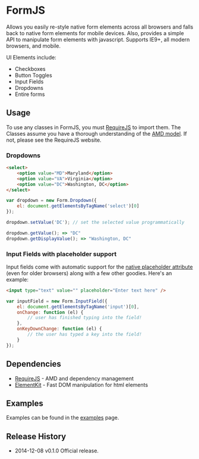 # FormJS

Allows you easily re-style native form elements across all browsers and falls back to native form elements for mobile devices.
Also, provides a simple API to manipulate form elements with javascript. Supports IE9+, all modern browsers, and mobile.

UI Elements include:

 * Checkboxes
 * Button Toggles
 * Input Fields
 * Dropdowns
 * Entire forms

## Usage

To use any classes in FormJS, you must [RequireJS](http://requirejs.org/) to import them. The Classes assume you have a thorough understanding of the [AMD model](https://github.com/amdjs/amdjs-api/wiki/AMD). If not, please see the RequireJS website.

### Dropdowns

```html
<select>
    <option value="MD">Maryland</option>
    <option value="VA">Virginia</option>
    <option value="DC">Washington, DC</option>
</select>
```

```javascript
var dropdown = new Form.Dropdown({
    el: document.getElementsByTagName('select')[0]
});

dropdown.setValue('DC'); // set the selected value programmatically

dropdown.getValue(); => "DC"
dropdown.getDisplayValue(); => "Washington, DC"
```

### Input Fields with placeholder support

Input fields come with automatic support for the [native placeholder attribute](https://developer.mozilla.org/en-US/docs/Web/HTML/Element/Input#attr-placeholder) (even for older browsers) along with a few other goodies. Here's an example:

```html
<input type="text" value="" placeholder="Enter text here" />
```

```javascript
var inputField = new Form.InputField({
    el: document.getElementsByTagName('input')[0],
    onChange: function (el) {
        // user has finished typing into the field!
    },
    onKeyDownChange: function (el) {
        // the user has typed a key into the field!
    }
});
```


## Dependencies

* [RequireJS](http://requirejs.org/) - AMD and dependency management
* [ElementKit](https://github.com/mkay581/element-kit) - Fast DOM manipulation for html elements


## Examples
 
Examples can be found in the [examples](https://github.com/mkay581/formjs/blob/master/examples) page.

## Release History

 * 2014-12-08   v0.1.0  Official release.
